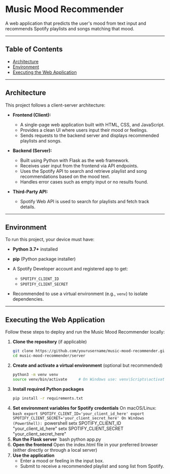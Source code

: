 # Music Mood Recommender

A web application that predicts the user's mood from text input and recommends Spotify playlists and songs matching that mood.

---

## Table of Contents

- [Architecture](#architecture)  
- [Environment](#environment)  
- [Executing the Web Application](#executing-the-web-application)  

---

## Architecture

This project follows a client-server architecture:

- **Frontend (Client):**  
  - A single-page web application built with HTML, CSS, and JavaScript.  
  - Provides a clean UI where users input their mood or feelings.  
  - Sends requests to the backend server and displays recommended playlists and songs.  

- **Backend (Server):**  
  - Built using Python with Flask as the web framework.  
  - Receives user input from the frontend via API endpoints.  
  - Uses the Spotify API to search and retrieve playlist and song recommendations based on the mood text.  
  - Handles error cases such as empty input or no results found.

- **Third-Party API:**  
  - Spotify Web API is used to search for playlists and fetch track details.

---

## Environment

To run this project, your device must have:

- **Python 3.7+** installed  
- **pip** (Python package installer)  
- A Spotify Developer account and registered app to get:  
  - `SPOTIFY_CLIENT_ID`  
  - `SPOTIFY_CLIENT_SECRET`

- Recommended to use a virtual environment (e.g., `venv`) to isolate dependencies.

---

## Executing the Web Application

Follow these steps to deploy and run the Music Mood Recommender locally:

1. **Clone the repository** (if applicable)  
   ```bash
   git clone https://github.com/yourusername/music-mood-recommender.git
   cd music-mood-recommender/server
2. **Create and activate a virtual environment** (optional but recommended)
   ```bash
   python3 -m venv venv
   source venv/bin/activate     # On Windows use: venv\Scripts\activate
3. **Install required Python packages**
   ```bash
   pip install -r requirements.txt
4. **Set environment variables for Spotify credentials**
   On macOS/Linux:
   `bash
   export SPOTIFY_CLIENT_ID='your_client_id_here'
   export SPOTIFY_CLIENT_SECRET='your_client_secret_here'
   On Windows (PowerShell):
   `powershell
   setx SPOTIFY_CLIENT_ID "your_client_id_here"
   setx SPOTIFY_CLIENT_SECRET "your_client_secret_here"
5. **Run the Flask server**
   `bash
   python app.py
6. **Open the frontend**
   Open the index.html file in your preferred browser (either directly or through a local server)
7. **Use the application**
   - Enter a mood or feeling in the input box.
   - Submit to receive a recommended playlist and song list from Spotify.

   

   

   


  

